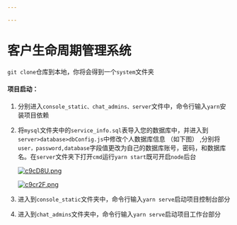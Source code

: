 ```yaml
---

---
```


# 客户生命周期管理系统

`git clone`仓库到本地，你将会得到一个`system`文件夹

#### 项目启动：

1. 分别进入`console_static、chat_admins、server`文件中，命令行输入`yarn`安装项目依赖

2. 将`mysql`文件夹中的`service_info.sql`表导入您的数据库中，并进入到`server>database>dbConfig.js`中修改个人数据库信息 （如下图） ,分别将`user，password,database`字段值更改为自己的数据库账号，密码，和数据库名。在`server`文件夹下打开`cmd`运行`yarn start`既可开启`node`后台

   [![c9cD8U.png](https://z3.ax1x.com/2021/03/29/c9cD8U.png)](https://imgtu.com/i/c9cD8U)

   [![c9cr2F.png](https://z3.ax1x.com/2021/03/29/c9cr2F.png)](https://imgtu.com/i/c9cr2F)

3. 进入到`console_static`文件夹中，命令行输入`yarn serve`启动项目控制台部分

4. 进入到`chat_admins`文件夹中，命令行输入`yarn serve`启动项目工作台部分



